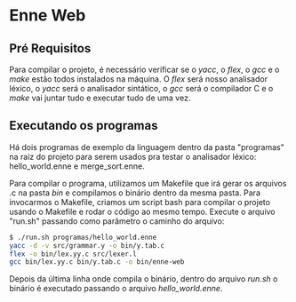 # Enne Web

## Pré Requisitos

Para compilar o projeto, é necessário verificar se o <i>yacc</i>, o <i>flex</i>, o <i>gcc</i> e o <i>make</i> estão todos instalados na máquina. O <i>flex</i> será nosso analisador léxico, o <i>yacc</i> será o analisador sintático, o <i>gcc</i> será o compilador C e o <i>make</i> vai juntar tudo e executar tudo de uma vez.

## Executando os programas

Há dois programas de exemplo da linguagem dentro da pasta "programas" na raiz do projeto para serem usados pra testar o analisador léxico: hello_world.enne e merge_sort.enne.

Para compilar o programa, utilizamos um Makefile que irá gerar os arquivos .c na pasta <i>bin</i> e compilamos o binário dentro da mesma pasta. Para invocarmos o Makefile, criamos um script bash para compilar o projeto usando o Makefile e rodar o código ao mesmo tempo. Execute o arquivo "run.sh" passando como parâmetro o caminho do arquivo:

```bash
$ ./run.sh programas/hello_world.enne
yacc -d -v src/grammar.y -o bin/y.tab.c
flex -o bin/lex.yy.c src/lexer.l
gcc bin/lex.yy.c bin/y.tab.c -o bin/enne-web
```

Depois da última linha onde compila o binário, dentro do arquivo <i>run.sh</i> o binário é executado passando o arquivo <i>hello_world.enne</i>.
